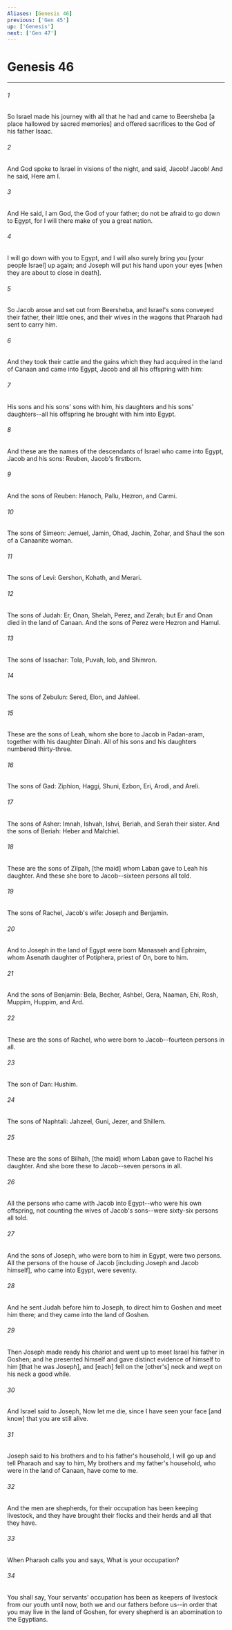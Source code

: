 ```yaml
---
Aliases: [Genesis 46]
previous: ['Gen 45']
up: ['Genesis']
next: ['Gen 47']
---
```

# Genesis 46

***

###### 1 

So Israel made his journey with all that he had and came to Beersheba [a place hallowed by sacred memories] and offered sacrifices to the God of his father Isaac. 

###### 2 

And God spoke to Israel in visions of the night, and said, Jacob! Jacob! And he said, Here am I. 

###### 3 

And He said, I am God, the God of your father; do not be afraid to go down to Egypt, for I will there make of you a great nation. 

###### 4 

I will go down with you to Egypt, and I will also surely bring you [your people Israel] up again; and Joseph will put his hand upon your eyes [when they are about to close in death]. 

###### 5 

So Jacob arose and set out from Beersheba, and Israel's sons conveyed their father, their little ones, and their wives in the wagons that Pharaoh had sent to carry him. 

###### 6 

And they took their cattle and the gains which they had acquired in the land of Canaan and came into Egypt, Jacob and all his offspring with him: 

###### 7 

His sons and his sons' sons with him, his daughters and his sons' daughters--all his offspring he brought with him into Egypt. 

###### 8 

And these are the names of the descendants of Israel who came into Egypt, Jacob and his sons: Reuben, Jacob's firstborn. 

###### 9 

And the sons of Reuben: Hanoch, Pallu, Hezron, and Carmi. 

###### 10 

The sons of Simeon: Jemuel, Jamin, Ohad, Jachin, Zohar, and Shaul the son of a Canaanite woman. 

###### 11 

The sons of Levi: Gershon, Kohath, and Merari. 

###### 12 

The sons of Judah: Er, Onan, Shelah, Perez, and Zerah; but Er and Onan died in the land of Canaan. And the sons of Perez were Hezron and Hamul. 

###### 13 

The sons of Issachar: Tola, Puvah, Iob, and Shimron. 

###### 14 

The sons of Zebulun: Sered, Elon, and Jahleel. 

###### 15 

These are the sons of Leah, whom she bore to Jacob in Padan-aram, together with his daughter Dinah. All of his sons and his daughters numbered thirty-three. 

###### 16 

The sons of Gad: Ziphion, Haggi, Shuni, Ezbon, Eri, Arodi, and Areli. 

###### 17 

The sons of Asher: Imnah, Ishvah, Ishvi, Beriah, and Serah their sister. And the sons of Beriah: Heber and Malchiel. 

###### 18 

These are the sons of Zilpah, [the maid] whom Laban gave to Leah his daughter. And these she bore to Jacob--sixteen persons all told. 

###### 19 

The sons of Rachel, Jacob's wife: Joseph and Benjamin. 

###### 20 

And to Joseph in the land of Egypt were born Manasseh and Ephraim, whom Asenath daughter of Potiphera, priest of On, bore to him. 

###### 21 

And the sons of Benjamin: Bela, Becher, Ashbel, Gera, Naaman, Ehi, Rosh, Muppim, Huppim, and Ard. 

###### 22 

These are the sons of Rachel, who were born to Jacob--fourteen persons in all. 

###### 23 

The son of Dan: Hushim. 

###### 24 

The sons of Naphtali: Jahzeel, Guni, Jezer, and Shillem. 

###### 25 

These are the sons of Bilhah, [the maid] whom Laban gave to Rachel his daughter. And she bore these to Jacob--seven persons in all. 

###### 26 

All the persons who came with Jacob into Egypt--who were his own offspring, not counting the wives of Jacob's sons--were sixty-six persons all told. 

###### 27 

And the sons of Joseph, who were born to him in Egypt, were two persons. All the persons of the house of Jacob [including Joseph and Jacob himself], who came into Egypt, were seventy. 

###### 28 

And he sent Judah before him to Joseph, to direct him to Goshen and meet him there; and they came into the land of Goshen. 

###### 29 

Then Joseph made ready his chariot and went up to meet Israel his father in Goshen; and he presented himself and gave distinct evidence of himself to him [that he was Joseph], and [each] fell on the [other's] neck and wept on his neck a good while. 

###### 30 

And Israel said to Joseph, Now let me die, since I have seen your face [and know] that you are still alive. 

###### 31 

Joseph said to his brothers and to his father's household, I will go up and tell Pharaoh and say to him, My brothers and my father's household, who were in the land of Canaan, have come to me. 

###### 32 

And the men are shepherds, for their occupation has been keeping livestock, and they have brought their flocks and their herds and all that they have. 

###### 33 

When Pharaoh calls you and says, What is your occupation? 

###### 34 

You shall say, Your servants' occupation has been as keepers of livestock from our youth until now, both we and our fathers before us--in order that you may live in the land of Goshen, for every shepherd is an abomination to the Egyptians.
